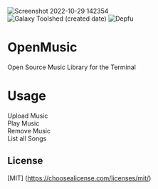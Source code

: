 ![Screenshot 2022-10-29 142354](https://user-images.githubusercontent.com/101067244/198849379-27d024d4-c5ca-44e7-89b1-623672bc6d61.png)  
![Galaxy Toolshed (created date)](https://img.shields.io/galaxytoolshed/created-date/https://github.com/Giraffe32/OpenMusic/Giraffe32)
![Depfu](https://img.shields.io/depfu/dependencies/github/!%5BGalaxy%20Toolshed%20(created%20date)%5D(https://img.shields.io/galaxytoolshed/created-date/https://github.com/Giraffe32/OpenMusic/Giraffe32))
# OpenMusic
Open Source Music Library for the Terminal
# Usage
Upload Music  
Play Music  
Remove Music  
List all Songs  
## License
[MIT] (https://choosealicense.com/licenses/mit/)
